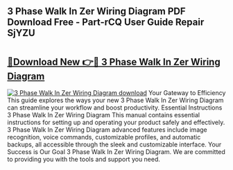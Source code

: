 ## 3 Phase Walk In Zer Wiring Diagram PDF Download Free - Part-rCQ User Guide Repair SjYZU

# <h2><a href="http://dfjxzij.blite.top/?on=3+Phase+Walk+In+Zer+Wiring+Diagram">🔗Download New 👉🔴 3 Phase Walk In Zer Wiring Diagram</a></h2>

[![3 Phase Walk In Zer Wiring Diagram download](https://i.imgur.com/lujVjoI.png)](http://dfjxzij.blite.top/?on=3+Phase+Walk+In+Zer+Wiring+Diagram)
Your Gateway to Efficiency This guide explores the ways your new 3 Phase Walk In Zer Wiring Diagram can streamline your workflow and boost productivity. Essential Instructions 3 Phase Walk In Zer Wiring Diagram This manual contains essential instructions for setting up and operating your product safely and effectively. 3 Phase Walk In Zer Wiring Diagram advanced features include image recognition, voice commands, customizable profiles, and automatic backups, all accessible through the sleek and customizable interface. Your Success is Our Goal 3 Phase Walk In Zer Wiring Diagram. We are committed to providing you with the tools and support you need.
